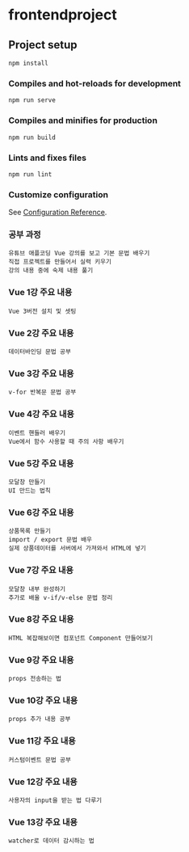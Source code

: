 # frontendproject

## Project setup
```
npm install
```

### Compiles and hot-reloads for development
```
npm run serve
```

### Compiles and minifies for production
```
npm run build
```

### Lints and fixes files
```
npm run lint
```

### Customize configuration
See [Configuration Reference](https://cli.vuejs.org/config/).

### 공부 과정
```
유튜브 애플코딩 Vue 강의를 보고 기본 문법 배우기
직접 프로젝트를 만들어서 실력 키우기
강의 내용 중에 숙제 내용 풀기
```
### Vue 1강 주요 내용
```
Vue 3버전 설치 및 셋팅
```
### Vue 2강 주요 내용
```
데이터바인딩 문법 공부
```
### Vue 3강 주요 내용
```
v-for 반복문 문법 공부
```
### Vue 4강 주요 내용
```
이벤트 핸들러 배우기
Vue에서 함수 사용할 때 주의 사항 배우기
```
### Vue 5강 주요 내용
```
모달창 만들기
UI 만드는 법칙
```
### Vue 6강 주요 내용
```
상품목록 만들기
import / export 문법 배우
실제 상품데이터를 서버에서 가져와서 HTML에 넣기
```
### Vue 7강 주요 내용
```
모달창 내부 완성하기
추가로 배울 v-if/v-else 문법 정리 
```
### Vue 8강 주요 내용
```
HTML 복잡해보이면 컴포넌트 Component 만들어보기
```
### Vue 9강 주요 내용
```
props 전송하는 법
```
### Vue 10강 주요 내용
```
props 추가 내용 공부
```
### Vue 11강 주요 내용
```
커스텀이벤트 문법 공부
```
### Vue 12강 주요 내용
```
사용자의 input을 받는 법 다루기
```
### Vue 13강 주요 내용
```
watcher로 데이터 감시하는 법
```